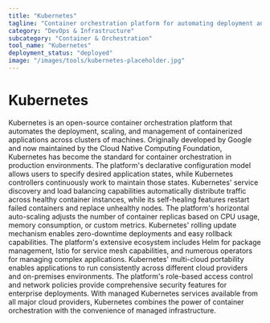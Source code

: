 ```yaml
---
title: "Kubernetes"
tagline: "Container orchestration platform for automating deployment and scaling"
category: "DevOps & Infrastructure"
subcategory: "Container & Orchestration"
tool_name: "Kubernetes"
deployment_status: "deployed"
image: "/images/tools/kubernetes-placeholder.jpg"
---
```


# Kubernetes

Kubernetes is an open-source container orchestration platform that automates the deployment, scaling, and management of containerized applications across clusters of machines. Originally developed by Google and now maintained by the Cloud Native Computing Foundation, Kubernetes has become the standard for container orchestration in production environments. The platform's declarative configuration model allows users to specify desired application states, while Kubernetes controllers continuously work to maintain those states. Kubernetes' service discovery and load balancing capabilities automatically distribute traffic across healthy container instances, while its self-healing features restart failed containers and replace unhealthy nodes. The platform's horizontal auto-scaling adjusts the number of container replicas based on CPU usage, memory consumption, or custom metrics. Kubernetes' rolling update mechanism enables zero-downtime deployments and easy rollback capabilities. The platform's extensive ecosystem includes Helm for package management, Istio for service mesh capabilities, and numerous operators for managing complex applications. Kubernetes' multi-cloud portability enables applications to run consistently across different cloud providers and on-premises environments. The platform's role-based access control and network policies provide comprehensive security features for enterprise deployments. With managed Kubernetes services available from all major cloud providers, Kubernetes combines the power of container orchestration with the convenience of managed infrastructure.
